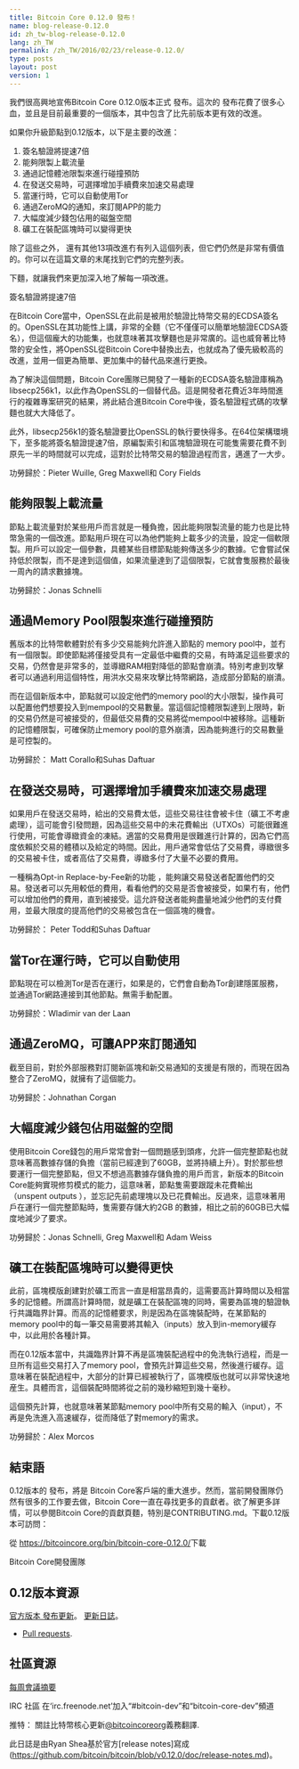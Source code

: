 ```yaml
---
title: Bitcoin Core 0.12.0 發布！
name: blog-release-0.12.0
id: zh_tw-blog-release-0.12.0
lang: zh_TW
permalink: /zh_TW/2016/02/23/release-0.12.0/
type: posts
layout: post
version: 1
---
```

我們很高興地宣佈Bitcoin Core 0.12.0版本正式 發布。這次的 發布花費了很多心血，並且是目前最重要的一個版本，其中包含了比先前版本更有效的改進。

如果你升級節點到0.12版本，以下是主要的改進：

1. 簽名驗證將提速7倍
2. 能夠限製上載流量
3. 通過記憶體池限製來進行碰撞預防
4. 在發送交易時，可選擇增加手續費來加速交易處理
5. 當運行時，它可以自動使用Tor
6. 通過ZeroMQ的通知，來訂閱APP的能力
7. 大幅度減少錢包佔用的磁盤空間
8. 礦工在裝配區塊時可以變得更快

除了這些之外， 還有其他13項改進冇有列入這個列表，但它們仍然是非常有價值的。你可以在這篇文章的末尾找到它們的完整列表。

下麵，就讓我們來更加深入地了解每一項改進。

簽名驗證將提速7倍

在Bitcoin Core當中，OpenSSL在此前是被用於驗證比特幣交易的ECDSA簽名的。OpenSSL在其功能性上講，非常的全麵（它不僅僅可以簡單地驗證ECDSA簽名），但這個龐大的功能集，也就意味著其攻擊麵也是非常廣的。這也威脅著比特幣的安全性，將OpenSSL從Bitcoin Core中替換出去，也就成為了優先級較高的改進，並用一個更為簡單、更加集中的替代品來進行更換。

為了解決這個問題，Bitcoin Core團隊已開發了一種新的ECDSA簽名驗證庫稱為 libsecp256k1，以此作為OpenSSL的一個替代品。這是開發者花費近3年時間進行的複雜專案研究的結果，將此結合進Bitcoin Core中後，簽名驗證程式碼的攻擊麵也就大大降低了。

此外，libsecp256k1的簽名驗證要比OpenSSL的執行要快得多。在64位架構環境下，至多能將簽名驗證提速7倍，原編製索引和區塊驗證現在可能隻需要花費不到原先一半的時間就可以完成，這對於比特幣交易的驗證過程而言，邁進了一大步。

功勞歸於：Pieter Wuille, Greg Maxwell和 Cory Fields

## 能夠限製上載流量

節點上載流量對於某些用戶而言就是一種負擔，因此能夠限製流量的能力也是比特幣急需的一個改進。節點用戶現在可以為他們能夠上載多少的流量，設定一個軟限製。用戶可以設定一個參數，具體某些目標節點能夠傳送多少的數據。它會嘗試保持低於限製，而不是達到這個值，如果流量達到了這個限製，它就會隻服務於最後一周內的請求數據塊。

功勞歸於：Jonas Schnelli

## 通過Memory Pool限製來進行碰撞預防

舊版本的比特幣軟體對於有多少交易能夠允許進入節點的 memory pool中，並冇有一個限製。即使節點將僅接受具有一定最低中繼費的交易，有時滿足這些要求的交易，仍然會是非常多的，並導緻RAM相對降低的節點會崩潰。特別考慮到攻擊者可以通過利用這個特性，用洪水交易來攻擊比特幣網路，造成部分節點的崩潰。

而在這個新版本中，節點就可以設定他們的memory pool的大小限製，操作員可以配置他們想要投入到mempool的交易數量。當這個記憶體限製達到上限時，新的交易仍然是可被接受的，但最低交易費的交易將從mempool中被移除。這種新的記憶體限製，可確保防止memory pool的意外崩潰，因為能夠進行的交易數量是可控製的。

功勞歸於： Matt Corallo和Suhas Daftuar

## 在發送交易時，可選擇增加手續費來加速交易處理

如果用戶在發送交易時，給出的交易費太低，這些交易往往會被卡住（礦工不考慮處理），這可能會引發問題，因為這些交易中的未花費輸出（UTXOs）可能很難進行使用，可能會導緻資金的凍結。適當的交易費用是很難進行計算的，因為它們高度依賴於交易的體積以及給定的時間。因此，用戶通常會低估了交易費，導緻很多的交易被卡住，或者高估了交易費，導緻多付了大量不必要的費用。

一種稱為Opt-in Replace-by-Fee新的功能 ，能夠讓交易發送者配置他們的交易。發送者可以先用較低的費用，看看他們的交易是否會被接受，如果冇有，他們可以增加他們的費用，直到被接受。這允許發送者能夠盡量地減少他們的支付費用，並最大限度的提高他們的交易被包含在一個區塊的機會。

功勞歸於： Peter Todd和Suhas Daftuar

## 當Tor在運行時，它可以自動使用

節點現在可以檢測Tor是否在運行，如果是的，它們會自動為Tor創建隱匿服務，並通過Tor網路連接到其他節點。無需手動配置。

功勞歸於：Wladimir van der Laan

## 通過ZeroMQ，可讓APP來訂閱通知

截至目前，對於外部服務對訂閱新區塊和新交易通知的支援是有限的，而現在因為整合了ZeroMQ，就擁有了這個能力。

功勞歸於：Johnathan Corgan

## 大幅度減少錢包佔用磁盤的空間

使用Bitcoin Core錢包的用戶常常會對一個問題感到頭疼，允許一個完整節點也就意味著高數據存儲的負擔（當前已經達到了60GB，並將持續上升）。對於那些想要運行一個完整節點，但又不想過高數據存儲負擔的用戶而言，新版本的Bitcoin Core能夠實現修剪模式的能力，這意味著，節點隻需要跟蹤未花費輸出（unspent outputs ），並忘記先前處理塊以及已花費輸出。反過來，這意味著用戶在運行一個完整節點時，隻需要存儲大約2GB 的數據，相比之前的60GB已大幅度地減少了要求。

功勞歸於：Jonas Schnelli, Greg Maxwell和 Adam Weiss

## 礦工在裝配區塊時可以變得更快

此前，區塊模版創建對於礦工而言一直是相當昂貴的，這需要高計算時間以及相當多的記憶體。所謂高計算時間，就是礦工在裝配區塊的同時，需要為區塊的驗證執行共識臨界計算。而高的記憶體要求，則是因為在區塊裝配時，在某節點的memory pool中的每一筆交易需要將其輸入（inputs）放入到in-memory緩存中，以此用於各種計算。

而在0.12版本當中，共識臨界計算不再是區塊裝配過程中的免洗執行過程，而是一旦所有這些交易打入了memory pool，會預先計算這些交易，然後進行緩存。這意味著在裝配過程中，大部分的計算已經被執行了，區塊模版也就可以非常快速地産生。具體而言，這個裝配時間將從之前的幾秒縮短到幾十毫秒。

這個預先計算，也就意味著某節點memory pool中所有交易的輸入（input），不再是免洗進入高速緩存，從而降低了對memory的需求。

功勞歸於：Alex Morcos

## 結束語

0.12版本的 發布，將是 Bitcoin Core客戶端的重大進步。然而，當前開發團隊仍然有很多的工作要去做，Bitcoin Core一直在尋找更多的貢獻者。欲了解更多詳情，可以參閱Bitcoin Core的貢獻頁麵，特別是CONTRIBUTING.md。下載0.12版本可訪問：

從 <https://bitcoincore.org/bin/bitcoin-core-0.12.0/>下載

Bitcoin Core開發團隊

## 0.12版本資源

[官方版本 發布更新](https://github.com/bitcoin/bitcoin/blob/v0.12.0/doc/release-notes.md)。
[更新日誌](https://github.com/bitcoin/bitcoin/blob/v0.12.0/doc/release-notes.md#0120-change-log)。
- [Pull requests](https://github.com/bitcoin/bitcoin/pulls?q=is%3Apr+milestone%3A0.12.0+is%3Aclosed).

## 社區資源

[每周會議摘要](https://bitcoincore.org/en/meetings/)

IRC 社區
在‘irc.freenode.net’加入“#bitcoin-dev”和“bitcoin-core-dev”頻道

推特：
關註比特幣核心更新[@bitcoincoreorg](https://twitter.com/bitcoincoreorg)義務翻譯.

此日誌是由Ryan Shea基於官方[release notes]寫成(https://github.com/bitcoin/bitcoin/blob/v0.12.0/doc/release-notes.md)。
